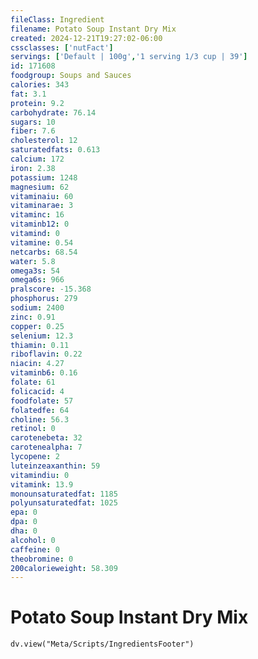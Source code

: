```yaml
---
fileClass: Ingredient
filename: Potato Soup Instant Dry Mix
created: 2024-12-21T19:27:02-06:00
cssclasses: ['nutFact']
servings: ['Default | 100g','1 serving 1/3 cup | 39']
id: 171608
foodgroup: Soups and Sauces
calories: 343
fat: 3.1
protein: 9.2
carbohydrate: 76.14
sugars: 10
fiber: 7.6
cholesterol: 12
saturatedfats: 0.613
calcium: 172
iron: 2.38
potassium: 1248
magnesium: 62
vitaminaiu: 60
vitaminarae: 3
vitaminc: 16
vitaminb12: 0
vitamind: 0
vitamine: 0.54
netcarbs: 68.54
water: 5.8
omega3s: 54
omega6s: 966
pralscore: -15.368
phosphorus: 279
sodium: 2400
zinc: 0.91
copper: 0.25
selenium: 12.3
thiamin: 0.11
riboflavin: 0.22
niacin: 4.27
vitaminb6: 0.16
folate: 61
folicacid: 4
foodfolate: 57
folatedfe: 64
choline: 56.3
retinol: 0
carotenebeta: 32
carotenealpha: 7
lycopene: 2
luteinzeaxanthin: 59
vitamindiu: 0
vitamink: 13.9
monounsaturatedfat: 1185
polyunsaturatedfat: 1025
epa: 0
dpa: 0
dha: 0
alcohol: 0
caffeine: 0
theobromine: 0
200calorieweight: 58.309
---
```


# Potato Soup Instant Dry Mix

```dataviewjs
dv.view("Meta/Scripts/IngredientsFooter")
```